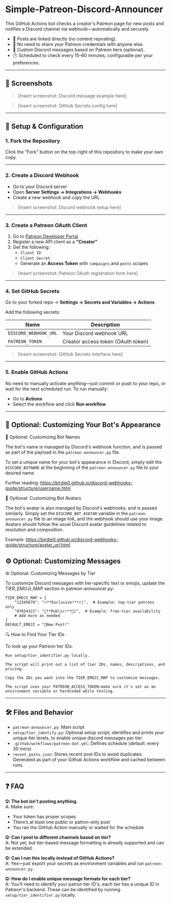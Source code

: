 # Simple-Patreon-Discord-Announcer

This GitHub Actions bot checks a creator's Patreon page for new posts and notifies a Discord channel via webhook—automatically and securely.

- 🔗 Posts are linked directly (no content reposting).
- 🔐 No need to share your Patreon credentials with anyone else.
- 💬 Custom Discord messages based on Patreon tiers (optional).
- 🕐 Scheduled to check every 15–60 minutes, configurable per your preferences.

---

## 📸 Screenshots

> [Insert screenshot: Discord message example here]

> [Insert screenshot: GitHub Secrets config here]

---

## 🚀 Setup & Configuration

### 1. **Fork the Repository**

Click the "Fork" button on the top-right of this repository to make your own copy.

---

### 2. **Create a Discord Webhook**

- Go to your Discord server
- Open **Server Settings → Integrations → Webhooks**
- Create a new webhook and copy the URL

> [Insert screenshot: Discord webhook setup here]

---

### 3. **Create a Patreon OAuth Client**

1. Go to [Patreon Developer Portal](https://www.patreon.com/portal/registration/register-clients)
2. Register a new API client as a **"Creator"**
3. Get the following:
   - `Client ID`
   - `Client Secret`
   - Generate an **Access Token** with `campaigns` and `posts` scopes

> [Insert screenshot: Patreon OAuth registration form here]

---

### 4. **Set GitHub Secrets**

Go to your forked repo → **Settings → Secrets and Variables → Actions**

Add the following secrets:

| Name                  | Description                        |
|-----------------------|------------------------------------|
| `DISCORD_WEBHOOK_URL` | Your Discord webhook URL           |
| `PATREON_TOKEN`       | Creator access token (OAuth token) |

> [Insert screenshot: GitHub Secrets interface here]

---

### 5. **Enable GitHub Actions**

No need to manually activate anything—just commit or push to your repo, or wait for the next scheduled run. To run manually:

- Go to **Actions**
- Select the workflow and click **Run workflow**

---

## 🤖 Optional: Customizing Your Bot's Appearance

🤖 Optional: Customizing Bot Names

The bot's name is managed by Discord's webhook function, and is passed as part of the payload in the `patreon-announcer.py` file.

To set a unique name for your bot's appearance in Discord, simply edit the `DISCORD_BOTNAME` at the beginning of the `patreon-announcer.py` file to your desired name.

Further reading: https://birdie0.github.io/discord-webhooks-guide/structure/username.html

🤖 Optional: Customizing Bot Avatars

The bot's avatar is also managed by Discord's webhooks, and is passed similarly. Simply set the `DISCORD_BOT_AVATAR` variable in the `patreon-announcer.py` file to an image link, and the webhook should use your image. Avatars should follow the usual Discord avatar guidelines related to resolution and composition.

Example: https://birdie0.github.io/discord-webhooks-guide/structure/avatar_url.html

## ⚙️ Optional: Customizing Messages

⚙️ Optional: Customizing Messages by Tier

To customize Discord messages with tier-specific text or emojis, update the TIER_EMOJI_MAP section in patreon-announcer.py:

```
TIER_EMOJI_MAP = {
    "12345678": "🔥**Exclusive!**🔥|",  # Example: top-tier patrons only
    "87654321": "🧪**Public!**🧪|",  # Example: free-tier availability
    # Add more as needed
}
DEFAULT_EMOJI = "📢New Post!"
```

🔍 How to Find Your Tier IDs

To look up your Patreon tier IDs:

    Run setup/tier_identifier.py locally.

    The script will print out a list of tier IDs, names, descriptions, and pricing.

    Copy the IDs you want into the TIER_EMOJI_MAP to customize messages.

    The script uses your PATREON_ACCESS_TOKEN—make sure it's set as an environment variable or hardcoded while testing.

---

## 🛠 Files and Behavior

- `patreon-announcer.py`: Main script
- `setup/tier_identify.py`: Optional setup script; identifies and prints your unique tier levels, to enable unique discord messages per tier.
- `.github/workflows/patreon-bot.yml`: Defines schedule (default: every 30 mins)
- `recent_posts.json`: Stores recent post IDs to avoid duplicates. Generated as part of your Github Actions workflow and cached between runs.

---

## ❓ FAQ

**Q: The bot isn’t posting anything.**  
A: Make sure:
- Your token has proper scopes
- There’s at least one public or patron-only post
- You ran the GitHub Action manually or waited for the schedule

**Q: Can I post to different channels based on tier?**  
A: Not yet, but tier-based message formatting is already supported and can be extended.

**Q: Can I run this locally instead of GitHub Actions?**  
A: Yes—just export your secrets as environment variables and run `patreon-announcer.py`.

**Q: How do I enable unique message formats for each tier?**  
A: You'll need to identify your patron tier ID's; each tier has a unique ID in Patreon's backend. These can be identified by running `setup/tier_identifier.py` locally.

